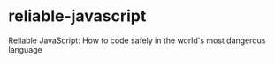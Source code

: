 # reliable-javascript

Reliable JavaScript: How to code safely in the world's most dangerous language
